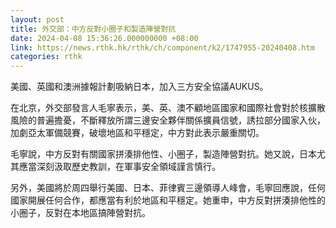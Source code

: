 ```yaml
---
layout: post
title: 外交部：中方反對小圈子和製造陣營對抗
date: 2024-04-08 15:36:26.000000000 +08:00
link: https://news.rthk.hk/rthk/ch/component/k2/1747955-20240408.htm
categories: rthk
---
```


美國、英國和澳洲據報計劃吸納日本，加入三方安全協議AUKUS。

在北京，外交部發言人毛寧表示，美、英、澳不顧地區國家和國際社會對於核擴散風險的普遍擔憂，不斷釋放所謂三邊安全夥伴關係擴員信號，誘拉部分國家入伙，加劇亞太軍備競賽，破壞地區和平穩定，中方對此表示嚴重關切。

毛寧說，中方反對有關國家拼湊排他性、小圈子，製造陣營對抗。她又說，日本尤其應當深刻汲取歷史教訓，在軍事安全領域謹言慎行。

另外，美國將於周四舉行美國、日本、菲律賓三邊領導人峰會，毛寧回應說，任何國家開展任何合作，都應當有利於地區和平穩定。她重申，中方反對拼湊排他性的小圈子，反對在本地區搞陣營對抗。
